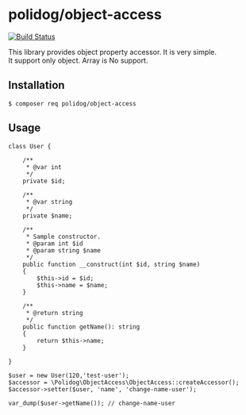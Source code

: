 # polidog/object-access

[![Build Status](https://travis-ci.org/polidog/object-access.svg?branch=master)](https://travis-ci.org/polidog/object-access)

This library provides object property accessor. It is very simple.  
It support only object. Array is No support.

## Installation

```
$ composer req polidog/object-access
```

## Usage

```
class User {

    /**
     * @var int
     */
    private $id;

    /**
     * @var string
     */
    private $name;

    /**
     * Sample constructor.
     * @param int $id
     * @param string $name
     */
    public function __construct(int $id, string $name)
    {
        $this->id = $id;
        $this->name = $name;
    }

    /**
     * @return string
     */
    public function getName(): string
    {
        return $this->name;
    }

}

$user = new User(120,'test-user');
$accessor = \Polidog\ObjectAccess\ObjectAccess::createAccessor();
$accessor->setter($user, 'name', 'change-name-user');

var_dump($user->getName()); // change-name-user

```